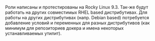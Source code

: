 Роли написаны и протестированы на Rocky Linux 9.3. Так-же будут работать на других совместимых RHEL based дистрибутивах.
Для работы на других дистрибутивах (напр. Debian based) потребуется добавление условий и переменных для разных дистрибутивов (как минимум для репозиториев докера и имена некоторых устанавливаемых утилит).
